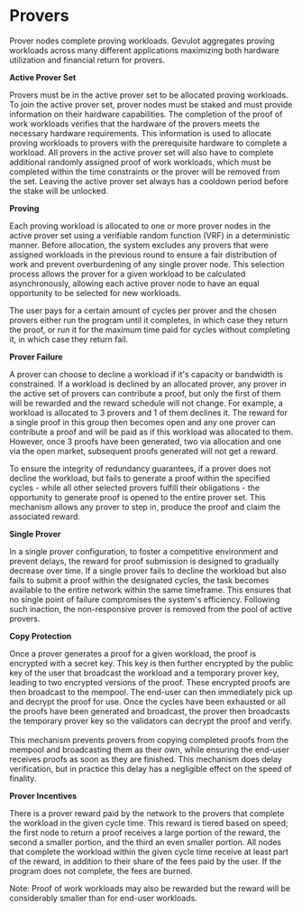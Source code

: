 # Provers

Prover nodes complete proving workloads. Gevulot aggregates proving workloads across many different applications maximizing both hardware utilization and financial return for provers.

**Active Prover Set**

Provers must be in the active prover set to be allocated proving workloads. To join the active prover set, prover nodes must be staked and must provide information on their hardware capabilities. The completion of the proof of work workloads verifies that the hardware of the provers meets the necessary hardware requirements. This information is used to allocate proving workloads to provers with the prerequisite hardware to complete a workload. All provers in the active prover set will also have to complete additional randomly assigned proof of work workloads, which must be completed within the time constraints or the prover will be removed from the set. Leaving the active prover set always has a cooldown period before the stake will be unlocked.

**Proving**

Each proving workload is allocated to one or more prover nodes in the active prover set using a verifiable random function (VRF) in a deterministic manner. Before allocation, the system excludes any provers that were assigned workloads in the previous round to ensure a fair distribution of work and prevent overburdening of any single prover node. This selection process allows the prover for a given workload to be calculated asynchronously, allowing each active prover node to have an equal opportunity to be selected for new workloads.

The user pays for a certain amount of cycles per prover and the chosen provers either run the program until it completes, in which case they return the proof, or run it for the maximum time paid for cycles without completing it, in which case they return fail.

**Prover Failure**

A prover can choose to decline a workload if it's capacity or bandwidth is constrained. If a workload is declined by an allocated prover, any prover in the active set of provers can contribute a proof, but only the first of them will be rewarded and the reward schedule will not change. For example, a workload is allocated to 3 provers and 1 of them declines it. The reward for a single proof in this group then becomes open and any one prover can contribute a proof and will be paid as if this workload was allocated to them. However, once 3 proofs have been generated, two via allocation and one via the open market, subsequent proofs generated will not get a reward.&#x20;

To ensure the integrity of redundancy guarantees, if a prover does not decline the workload, but fails to generate a proof within the specified cycles - while all other selected provers fulfill their obligations - the opportunity to generate proof is opened to the entire prover set. This mechanism allows any prover to step in, produce the proof and claim the associated reward.&#x20;

**Single Prover**

In a single prover configuration, to foster a competitive environment and prevent delays, the reward for proof submission is designed to gradually decrease over time. If a single prover fails to decline the workload but also fails to submit a proof within the designated cycles, the task becomes available to the entire network within the same timeframe. This ensures that no single point of failure compromises the system's efficiency. Following such inaction, the non-responsive prover is removed from the pool of active provers.

**Copy Protection**

Once a prover generates a proof for a given workload, the proof is encrypted with a secret key. This key is then further encrypted by the public key of the user that broadcast the workload and a temporary prover key, leading to two encrypted versions of the proof. These encrypted proofs are then broadcast to the mempool. The end-user can then immediately pick up and decrypt the proof for use. Once the cycles have been exhausted or all the proofs have been generated and broadcast, the prover then broadcasts the temporary prover key so the validators can decrypt the proof and verify. \
\
This mechanism prevents provers from copying completed proofs from the mempool and broadcasting them as their own, while ensuring the end-user receives proofs as soon as they are finished. This mechanism does delay verification, but in practice this delay has a negligible effect on the speed of finality.&#x20;

**Prover Incentives**

There is a prover reward paid by the network to the provers that complete the workload in the given cycle time. This reward is tiered based on speed; the first node to return a proof receives a large portion of the reward, the second a smaller portion, and the third an even smaller portion. All nodes that complete the workload within the given cycle time receive at least part of the reward, in addition to their share of the fees paid by the user. If the program does not complete, the fees are burned.

Note: Proof of work workloads may also be rewarded but the reward will be considerably smaller than for end-user workloads.

